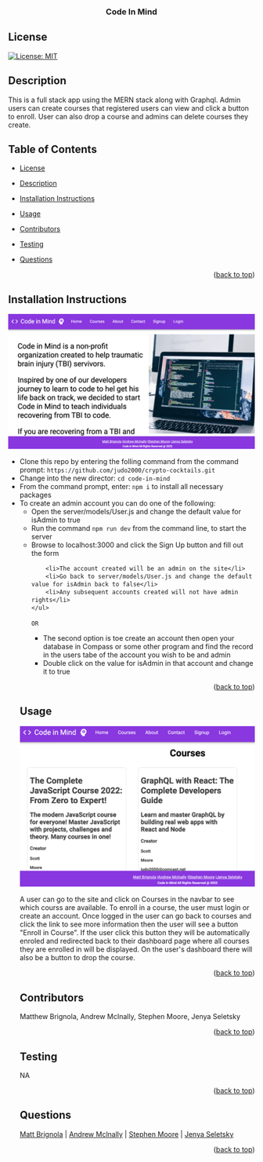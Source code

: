 <div id="top"></div>
    <h3 align="center">Code In Mind</h3>

## License

[![License: MIT](https://img.shields.io/badge/License-MIT-yellow.svg)](https://opensource.org/licenses/MIT)

## Description

This is a full stack app using the MERN stack along with Graphql. Admin users can create courses that registered users can view and click a button to enroll. User can also drop a course and admins can delete courses they create.

## Table of Contents

- [License](#license)
- [Description](#description)
- [Installation Instructions](#installation-instructions)
- [Usage](#usage)
- [Contributors](#contributors)
- [Testing](#testing)
- [Questions](#questions)

  <p align="right">(<a href="#top">back to top</a>)</p>

## Installation Instructions

![!Code_in_Mind](img/login.png)

  <ul>
    <li>Clone this repo by entering the folling command from the command prompt: <code>https://github.com/judo2000/crypto-cocktails.git</code></li><li>Change into the new director: <code>cd code-in-mind</code></li>
    <li>From the command prompt, enter: <code>npm i</code> to install all necessary packages</li>
    <li>To create an admin account you can do one of the following:
      <ul>
        <li>Open the server/models/User.js and change the default value for isAdmin to true</li>
        <li>Run the command <code>npm run dev</code> from the command line, to start the server</li>
        <li>Browse to localhost:3000 and click the Sign Up button and fill out the form</li>

        <li>The account created will be an admin on the site</li>
        <li>Go back to server/models/User.js and change the default value for isAdmin back to false</li>
        <li>Any subsequent accounts created will not have admin rights</li>
    </ul>

    OR

  <ul><li>The second option is toe create an account then open your database in Compass or some other program and find the record in the users tabe of the account you wish to be and admin</li><li>Double click on the value for isAdmin in that account and change it to true</li></ul></li></ul>
  
  <p align="right">(<a href="#top">back to top</a>)</p>
  
  ## Usage

![!Code_in_Mind](img/courses.png)

A user can go to the site and click on Courses in the navbar to see which courss are available. To enroll in a course, the user must login or create an account. Once logged in the user can go back to courses and click the link to see more information then the user will see a button "Enroll in Course". If the user click this button they will be automatically enroled and redirected back to their dashboard page where all courses they are enrolled in will be displayed. On the user's dashboard there will also be a button to drop the course.

  <p align="right">(<a href="#top">back to top</a>)</p>
  
    
  ## Contributors
  Matthew Brignola, Andrew McInally, Stephen Moore, Jenya Seletsky

  <p align="right">(<a href="#top">back to top</a>)</p>

## Testing

NA

  <p align="right">(<a href="#top">back to top</a>)</p>

## Questions

<a class="hoverable" href="https://linktr.ee/matthewbrignola" target="_blank">Matt
Brignola</a> |
<a class="hoverable" href="https://linktr.ee/AndrewMcInally" target="_blank">Andrew
Mclnally</a> |
<a class="hoverable" href="https://linktr.ee/stephensmoore" target="_blank">Stephen Moore</a> |
<a class="hoverable" href="https://linktr.ee/jenya10016" target="_blank">Jenya
Seletsky</a>

  <p align="right">(<a href="#top">back to top</a>)</p>
